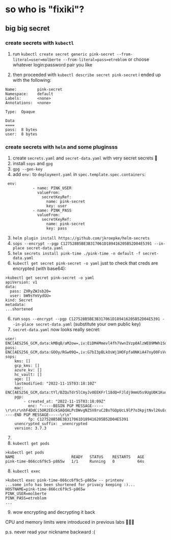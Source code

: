 # so who is "fixiki"?
## big big secret
### create secrets with `kubectl`
1. run
`kubectl create secret generic pink-secret --from-literal=user=molberte --from-literal=pass=etreblom`
or choose whatever login:password pair you like

2. then proceeded with
`kubectl describe secret pink-secret`
i ended up with the following:
```shell
Name:         pink-secret
Namespace:    default
Labels:       <none>
Annotations:  <none>

Type:  Opaque

Data
====
pass:  8 bytes
user:  8 bytes
```

### create secrets with `helm` and some pluginsss
1. create `secrets.yaml` and `secret-data.yaml` with very secret secrets 🤫
2. install `sops` and `gpg`
3. `gpg --gen-key`
4. add `env:` to `deployment.yaml` in `spec.template.spec.containers`:
```shell
 env:
            - name: PINK_USER
              valueFrom:
                secretKeyRef:
                  name: pink-secret
                  key: user
            - name: PINK_PASS
              valueFrom:
                secretKeyRef:
                  name: pink-secret
                  key: pass
```
3. `helm plugin install https://github.com/jkroepke/helm-secrets`
4. `sops --encrypt --pgp C127528B5BE3B317061D189416205B52D04E5391 --in-place secret-data.yaml`
5. `helm secrets install pink-time ./pink-time -n default -f secret-data.yaml`
6. `kubectl get secret pink-secret -o yaml` just to check that creds are encrypted (with base64):
```shell
>kubectl get secret pink-secret -o yaml
apiVersion: v1
data:
  pass: ZXRyZWJsb20=
  user: bW9sYmVydGU=
kind: Secret
metadata:
...shortened
```
6. run `sops --encrypt --pgp C127528B5BE3B317061D189416205B52D04E5391 --in-place secret-data.yaml` (substitute your own public key)
7. `secret-data.yaml` now looks really secret:
```shell
user: ENC[AES256_GCM,data:kMBqB/aM2ow=,iv:EiDM4Mmevl4fh7VwnIVzp0AlzWEO9MWh1SqjYMAp768=,tag:8W2PtmfwzQ1Fgs6mMx+K/w==,type:str]
pass: ENC[AES256_GCM,data:GOOy/RGw09Q=,iv:G7bI3pBLkOsWj1HOFpfa0NKiA47nyO0FsVcDDvUA8G0=,tag:BdbuS+94sD0rJeJg+uxwuA==,type:str]
sops:
    kms: []
    gcp_kms: []
    azure_kv: []
    hc_vault: []
    age: []
    lastmodified: "2022-11-15T03:18:10Z"
    mac: ENC[AES256_GCM,data:tYl/BZQuTdr5lCmyJv0EEKFrl18dQ+FJldj9mmU5s9UgU0K1Kuoc4X0RKyj0YB5/0T13NhTbC5y7N0C1Z0U3LP53DKtjzNfQ/9o/MbUp3gbifIjvuY1jtPGVTNkznVdj7OlpIL25Cnpmw2K1vNF4gIbpk7DpsJQglyZc1PVW7Jw=,iv:sjiYq1EIrb82UEWxPKrtbzeOqyFb4Efm2mLY9y186nE=,tag:KpxMR1YO6y7aKt5x31cTSg==,type:str]
    pgp:
        - created_at: "2022-11-15T03:18:09Z"
          enc: "-----BEGIN PGP MESSAGE-----\r\n\r\nhF4DdCi5OR2EEckSAQdALPcDWvgNZSV8ruC2BsTGOpUcL9lP7o3kpjtNvl26uEow\r\ndYvzgQQE1ZbIC1w85B+Uyodz3sQtGVE488VzUUofzNzUIHr5pYvrpCHl6kvmdyrd\r\n1GYBCQIQN3Oro10SQ+lvJHUeI3EUnAb+gWzZD0dSE/M4+5Iz9XoJorpXjX3/xmXf\r\nmmXPP8O7oyp9iPMoI4ZZeUKfL3nrITJBrSInGZks6CKA2y0LnbteNADvv0uzbWEf\r\nhz6a0aTePls=\r\n=gtHF\r\n-----END PGP MESSAGE-----\r\n"
          fp: C127528B5BE3B317061D189416205B52D04E5391
    unencrypted_suffix: _unencrypted
    version: 3.7.3
```
7. 
8. `kubectl get pods`
```shell
>kubectl get pods
NAME                         READY   STATUS    RESTARTS   AGE
pink-time-866cc6f9c5-p865w   1/1     Running   0          64s
```
8. `kubectl exec`
```shell
>kubectl exec pink-time-866cc6f9c5-p865w -- printenv
...some info has been shortened for privacy keeping :)...
HOSTNAME=pink-time-866cc6f9c5-p865w
PINK_USER=molberte
PINK_PASS=etreblom
...
```
9. wow encrypting and decrypting it back

CPU and memory limits were introduced in previous labs 🤗🤗🤗

p.s. never read your nickname backward :(
